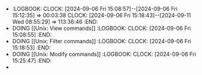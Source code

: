 - :LOGBOOK:
  CLOCK: [2024-09-06 Fri 15:08:57]--[2024-09-06 Fri 15:12:35] =>  00:03:38
  CLOCK: [2024-09-06 Fri 15:18:43]--[2024-09-11 Wed 08:55:29] =>  113:36:46
  :END:
- DOING [[Unix: View commands]]
  :LOGBOOK:
  CLOCK: [2024-09-06 Fri 15:08:55]
  :END:
- DOING [[Unix: Filter commands]]
  :LOGBOOK:
  CLOCK: [2024-09-06 Fri 15:18:53]
  :END:
- DOING [[Unix: Modify commands]]
  :LOGBOOK:
  CLOCK: [2024-09-06 Fri 15:25:47]
  :END:
-